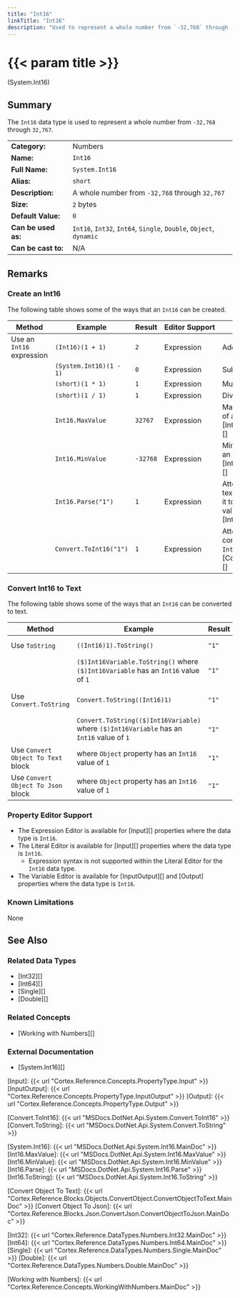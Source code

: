 ```yaml
---
title: "Int16"
linkTitle: "Int16"
description: "Used to represent a whole number from `-32,768` through `32767`."
---
```


# {{< param title >}}

<p class="namespace">(System.Int16)</p>

## Summary

The `Int16` data type is used to represent a whole number from `-32,768` through `32,767`.

| | |
|-|-|
| **Category:**          | Numbers                                                            |
| **Name:**              | `Int16`                                                            |
| **Full Name:**         | `System.Int16`                                                     |
| **Alias:**             | `short`                                                            |
| **Description:**       | A whole number from `-32,768` through `32,767`                     |
| **Size:**              | `2` bytes                                                          |
| **Default Value:**     | `0`                                                                |
| **Can be used as:**    | `Int16`, `Int32`, `Int64`, `Single`, `Double`, `Object`, `dynamic` |
| **Can be cast to:**    | N/A |

## Remarks

### Create an Int16

The following table shows some of the ways that an `Int16` can be created.

| Method | Example | Result | Editor&nbsp;Support | Notes |
|-|-|-|-|-|
| Use an `Int16` expression    | `(Int16)(1 + 1)`         | `2`              | Expression | Add |
|                              | `(System.Int16)(1 - 1)`  | `0`              | Expression | Subtract |
|                              | `(short)(1 * 1)`         | `1`              | Expression | Multiply |
|                              | `(short)(1 / 1)`         | `1`              | Expression | Divide |
|                              | `Int16.MaxValue`       | `32767`         | Expression | Maximum value of an `Int16`. See [Int16.MaxValue][] |
|                              | `Int16.MinValue`       | `-32768`        | Expression | Minimum value of an `Int16`. See [Int16.MinValue][] |
|                              | `Int16.Parse("1")`     | `1`              | Expression | Attempts to parse text and convert it to an `Int16` value. See [Int16.Parse][] |
|                              | `Convert.ToInt16("1")` | `1`              | Expression | Attempts to convert text to an `Int16` value. See [Convert.ToInt16][] |

### Convert Int16 to Text

The following table shows some of the ways that an `Int16` can be converted to text.

| Method | Example | Result | Editor&nbsp;Support | Notes |
|-|-|-|-|-|
| Use `ToString`                        | `((Int16)1).ToString()`                         | `"1"` | Expression | See [Int16.ToString][] |
|                                       | `($)Int16Variable.ToString()` where `($)Int16Variable` has an `Int16` value of `1`          | `"1"` | Expression |  See [Int16.ToString][] |
| Use `Convert.ToString`                | `Convert.ToString((Int16)1)`                    | `"1"` | Expression | See [Convert.ToString][] |
|                                       | `Convert.ToString(($)Int16Variable)` where `($)Int16Variable` has  an `Int16` value of `1`          | `"1"` | Expression | See [Convert.ToString][] |
| Use `Convert Object To Text` block    | where `Object` property has an `Int16` value of `1`                | `"1"` | N/A | See [Convert Object To Text][] |
| Use `Convert Object To Json` block    | where `Object` property has an `Int16` value of `1`                | `"1"` | N/A | See [Convert Object To Json][] |

### Property Editor Support

* The Expression Editor is available for [Input][] properties where the data type is `Int16`.
* The Literal Editor is available for [Input][] properties where the data type is `Int16`.
  * Expression syntax is not supported within the Literal Editor for the `Int16` data type.
* The Variable Editor is available for [InputOutput][] and [Output] properties where the data type is `Int16`.

### Known Limitations

None

## See Also

### Related Data Types

* [Int32][]
* [Int64][]
* [Single][]
* [Double][]

### Related Concepts

* [Working with Numbers][]

### External Documentation

* [System.Int16][]

[Input]: {{< url "Cortex.Reference.Concepts.PropertyType.Input" >}}
[InputOutput]: {{< url "Cortex.Reference.Concepts.PropertyType.InputOutput" >}}
[Output]: {{< url "Cortex.Reference.Concepts.PropertyType.Output" >}}

[Convert.ToInt16]: {{< url "MSDocs.DotNet.Api.System.Convert.ToInt16" >}}
[Convert.ToString]: {{< url "MSDocs.DotNet.Api.System.Convert.ToString" >}}

[System.Int16]: {{< url "MSDocs.DotNet.Api.System.Int16.MainDoc" >}}
[Int16.MaxValue]: {{< url "MSDocs.DotNet.Api.System.Int16.MaxValue" >}}
[Int16.MinValue]: {{< url "MSDocs.DotNet.Api.System.Int16.MinValue" >}}
[Int16.Parse]: {{< url "MSDocs.DotNet.Api.System.Int16.Parse" >}}
[Int16.ToString]: {{< url "MSDocs.DotNet.Api.System.Int16.ToString" >}}

[Convert Object To Text]: {{< url "Cortex.Reference.Blocks.Objects.ConvertObject.ConvertObjectToText.MainDoc" >}}
[Convert Object To Json]: {{< url "Cortex.Reference.Blocks.Json.ConvertJson.ConvertObjectToJson.MainDoc" >}}

[Int32]: {{< url "Cortex.Reference.DataTypes.Numbers.Int32.MainDoc" >}}
[Int64]: {{< url "Cortex.Reference.DataTypes.Numbers.Int64.MainDoc" >}}
[Single]: {{< url "Cortex.Reference.DataTypes.Numbers.Single.MainDoc" >}}
[Double]: {{< url "Cortex.Reference.DataTypes.Numbers.Double.MainDoc" >}}

[Working with Numbers]: {{< url "Cortex.Reference.Concepts.WorkingWithNumbers.MainDoc" >}}
